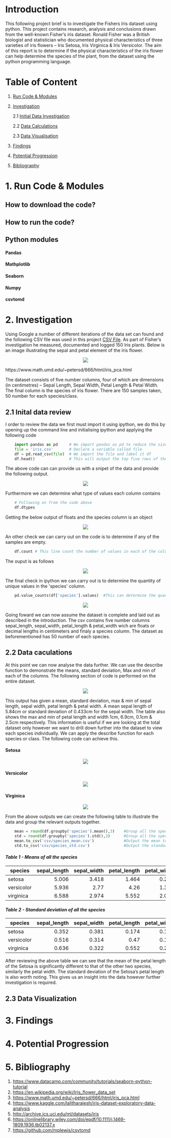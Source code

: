 # Introduction
This following project brief is to investigate the Fishers Iris dataset using python.
This project contains research, analysis and conclusions drawn from the well-known Fisher’s iris dataset. Ronald Fisher was a British biologist and statistician who documented physical characteristics of three varieties of iris flowers – Iris Setosa, Iris Virginica & Iris Versicolor. 
The aim of this report is to determine if the physical characteristics of the iris flower can help determine the species of the plant, from the dataset using the python programming language.

# Table of Content

1. [Run Code & Modules](#1-Run-Code-&-Modules)
2. [Investigation](#2-Investigation)
   
    2.1 [Initial Data Investigation](##-21-Inital-data-review)
    
    2.2 [Data Calculations](##-22-Data-caculations)
    
    2.3 [Data Visualisation](##-23-Data-Visualization)
3. [Findings](#-3-Findings)
4. [Potential Progression](#-4-Potential-Progression)
5. [Bibliography](#-5-Bibliography)

# 1. Run Code & Modules
## How to download the code?




## How to run the code?


## Python modules
#### Pandas

#### Mathplotlib

#### Seaborn

#### Numpy

#### csvtomd

# 2. Investigation
Using Google a number of different iterations of the data set can found and the following CSV file was used in this project [CSV File](http://archive.ics.uci.edu/ml/datasets/iris). As part of Fisher’s investigation he measured, documented and logged 150 Iris plants. Below is an image illustrating the sepal and petal element of the iris flower.
<p align="center">
    <img src='images/iris_with_labels.jpg'/>
</p>
https://www.math.umd.edu/~petersd/666/html/iris_pca.html

The dataset consists of five number columns, four of which are dimensions (in centimetres) – Sepal Length, Sepal Width, Petal Length & Petal Width. The final column is the species of iris flower. There are 150 samples taken, 50 number for each species/class.

## 2.1 Inital data review
I order to review the data we first must import it using ipython, we do this by opening up the command line and initialising ipython and applying the following code
```python
    import pandas as pd     # We import pandas as pd to reduce the size of the code
    file = 'iris.csv'       # Declare a variable called file 
    df = pd.read_csv(file)  # We import the file and label it df
    df.head()               # This will output the top five rows of the above imported csv
```
The above code can can provide us with a snipet of the data and provide the following output.

<p align="center">
    <img src='images/describe/data_head.PNG'/>
</p>

Furthermore we can determine what type of values each column contains
```python
    # Following on from the code above
    df.dtypes
```
Getting the below output of floats and the species column is an object

<p align="center">
    <img src='images/describe/data_types.PNG'/>
</p>

An other check we can carry out on the code is to determine if any of the samples are empty.
```python
    df.count # This line count the number of values in each of the columns
```
The ouput is as follows
<p align="center">
    <img src='images/describe/data_count.PNG'/>
</p>

The final check in ipython we can carry out is to determine the quantity of unique values in the 'species' column.
```python
    pd.value_counts(df['species'].values)  #This can determine the quantity of unique values of species
```
<p align="center">
    <img src='images/describe/data_species_count.PNG'/>
</p>

Going foward we can now assume the dataset is complete and laid out as described in the introduction. The csv contains five number columns sepal_length, sepal_width, petal_length & petal_width wich are floats or decimal lengths in centimeters and finaly a species column. The dataset as beforementioned has 50 number of each species.

## 2.2 Data caculations
At this point we can now analyse the data further. We can use the describe function to demonstrate the means, standard deviation, Max and min of each of the columns. The following section of code is performed on the entire dataset.
<p align="center">
    <img src='images/describe/describe_full_dataset.PNG'/>
</p>
This output has given a mean, standard deviation, max & min of sepal length, sepal width, petal length & petal width. A mean sepal length of 5.84cm or standard deviation of 0.433cm for the sepal width. The table also shows the max and min of petal length and width 1cm, 6.9cm, 0.1cm & 2.5cm respectively. This information is useful if we are looking at the total dataset only however we want to drill down further into the dataset to view each species individually. We can apply the describe function for each species or class. The following code can achieve this.

#### Setosa
<p align="center">
    <img src='images/describe/describe_setosa.PNG'/>
</p>

#### Versicolor
<p align="center">
    <img src='images/describe/describe_versicolor.PNG'/>
</p>

#### Virginica
<p align="center">
    <img src='images/describe/describe_virginica.PNG'/>
</p>

From the above outputs we can create the following table to illustrate the data and group the relevant outputs together.

```python
    mean = round(df.groupby('species').mean(),3)    #Group all the species an output the mean
    std = round(df.groupby('species').std(),3)      #Group all the species an output the standard deviation
    mean.to_csv('csv/species_mean.csv')             #Output the mean to a csv
    std.to_csv('csv/species_std.csv')               #Output the standard deviation to a csv
```


#### ***Table 1 - Means of all the species***
species     |  sepal_length  |  sepal_width  |  petal_length  |  petal_width
------------|---------------:|--------------:|---------------:|------------:
setosa      |  5.006         |  3.418        |  1.464         |  0.244
versicolor  |  5.936         |  2.77         |  4.26          |  1.326
virginica   |  6.588         |  2.974        |  5.552         |  2.026

#### ***Table 2 - Standard deviation of all the species***
species     |  sepal_length  |  sepal_width  |  petal_length  |  petal_width
------------|---------------:|--------------:|---------------:|------------:
setosa      |  0.352         |  0.381        |  0.174         |  0.107
versicolor  |  0.516         |  0.314        |  0.47          |  0.198
virginica   |  0.636         |  0.322        |  0.552         |  0.275

After reviewing the above table we can see that the mean of the petal length of the Setosa is significantly different to that of the other two species, similarly the petal width. The standard deviation of the Setosa’s petal length is also worth noting. This gives us an insight into the data however further investigation is required.

## 2.3 Data Visualization

# 3. Findings



# 4. Potential Progression


# 5. Bibliography
1. https://www.datacamp.com/community/tutorials/seaborn-python-tutorial
2. https://en.wikipedia.org/wiki/Iris_flower_data_set
3. https://www.math.umd.edu/~petersd/666/html/iris_pca.html
4. https://www.kaggle.com/lalitharajesh/iris-dataset-exploratory-data-analysis
5. http://archive.ics.uci.edu/ml/datasets/iris
6. https://onlinelibrary.wiley.com/doi/epdf/10.1111/j.1469-1809.1936.tb02137.x
7. https://github.com/mplewis/csvtomd

